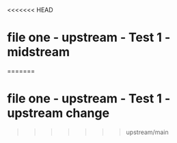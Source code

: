 <<<<<<< HEAD
# file one - upstream - Test 1 - midstream
=======
# file one - upstream - Test 1 - upstream change
>>>>>>> upstream/main
